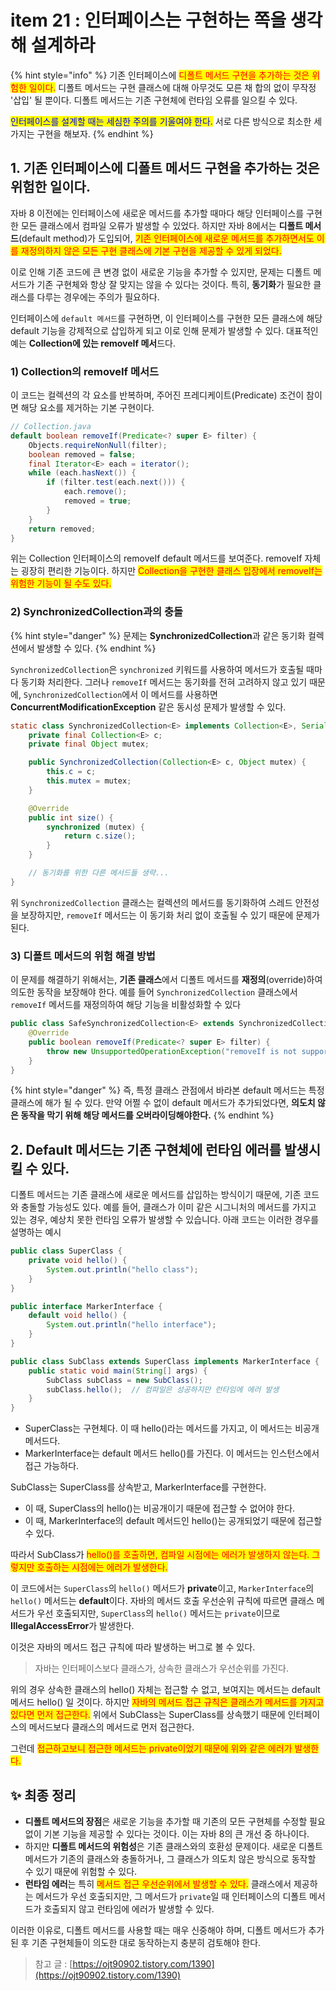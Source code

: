 # item 21 : 인터페이스는 구현하는 쪽을 생각해 설계하라

{% hint style="info" %}
기존 인터페이스에 <mark style="color:red;">디폴트 메서드 구현을 추가하는 것은 위험한 일이다.</mark> 디폴트 메서드는 구현 클래스에 대해 아무것도 모른 채 합의 없이 무작정 '삽입' 될 뿐이다. 디폴트 메서드는 기존 구현체에 런타임 오류를 일으킬 수 있다.

<mark style="color:blue;">인터페이스를 설계할 때는 세심한 주의를 기울여야 한다.</mark> 서로 다른 방식으로 최소한 세 가지는 구현을 해보자.
{% endhint %}

## 1. 기존 인터페이스에 디폴트 메서드 구현을 추가하는 것은 위험한 일이다.

자바 8 이전에는 인터페이스에 새로운 메서드를 추가할 때마다 해당 인터페이스를 구현한 모든 클래스에서 컴파일 오류가 발생할 수 있었다. 하지만 자바 8에서는 **디폴트 메서드**(default method)가 도입되어, <mark style="color:red;">기존 인터페이스에 새로운 메서드를 추가하면서도 이를 재정의하지 않은 모든 구현 클래스에 기본 구현을 제공할 수 있게 되었다.</mark>

이로 인해 기존 코드에 큰 변경 없이 새로운 기능을 추가할 수 있지만, 문제는 디폴트 메서드가 기존 구현체와 항상 잘 맞지는 않을 수 있다는 것이다. 특히, **동기화**가 필요한 클래스를 다루는 경우에는 주의가 필요하다.

인터페이스에 `default 메서드`를 구현하면, 이 인터페이스를 구현한 모든 클래스에 해당 default 기능을 강제적으로 삽입하게 되고 이로 인해 문제가 발생할 수 있다. 대표적인 예는 **Collection에 있는 removeIf 메서**드다.

### 1) Collection의 removeIf 메서드

이 코드는 컬렉션의 각 요소를 반복하며, 주어진 프레디케이트(Predicate) 조건이 참이면 해당 요소를 제거하는 기본 구현이다.

```java
// Collection.java
default boolean removeIf(Predicate<? super E> filter) {
    Objects.requireNonNull(filter);
    boolean removed = false;
    final Iterator<E> each = iterator();
    while (each.hasNext()) {
        if (filter.test(each.next())) {
            each.remove();
            removed = true;
        }
    }
    return removed;
}
```

위는 Collection 인터페이스의 removeIf default 메서드를 보여준다. removeIf 자체는 굉장히 편리한 기능이다. 하지만 <mark style="color:red;">Collection을 구현한 클래스 입장에서 removeIf는 위험한 기능이 될 수도 있다.</mark>

### 2) **SynchronizedCollection과의 충돌**

{% hint style="danger" %}
문제는 **SynchronizedCollection**과 같은 동기화 컬렉션에서 발생할 수 있다.&#x20;
{% endhint %}

`SynchronizedCollection`은 `synchronized` 키워드를 사용하여 메서드가 호출될 때마다 동기화 처리한다. 그러나 `removeIf` 메서드는 동기화를 전혀 고려하지 않고 있기 때문에, `SynchronizedCollection`에서 이 메서드를 사용하면 **ConcurrentModificationException** 같은 동시성 문제가 발생할 수 있다.

```java
static class SynchronizedCollection<E> implements Collection<E>, Serializable {
    private final Collection<E> c;
    private final Object mutex;

    public SynchronizedCollection(Collection<E> c, Object mutex) {
        this.c = c;
        this.mutex = mutex;
    }

    @Override
    public int size() {
        synchronized (mutex) {
            return c.size();
        }
    }

    // 동기화를 위한 다른 메서드들 생략...
}
```

위 `SynchronizedCollection` 클래스는 컬렉션의 메서드를 동기화하여 스레드 안전성을 보장하지만, `removeIf` 메서드는 이 동기화 처리 없이 호출될 수 있기 때문에 문제가 된다.

### 3) **디폴트 메서드의 위험 해결 방법**

이 문제를 해결하기 위해서는, **기존 클래스**에서 디폴트 메서드를 **재정의**(override)하여 의도한 동작을 보장해야 한다. 예를 들어 `SynchronizedCollection` 클래스에서 `removeIf` 메서드를 재정의하여 해당 기능을 비활성화할 수 있다

```java
public class SafeSynchronizedCollection<E> extends SynchronizedCollection<E> {
    @Override
    public boolean removeIf(Predicate<? super E> filter) {
        throw new UnsupportedOperationException("removeIf is not supported");
    }
}
```

{% hint style="danger" %}
즉, 특정 클래스 관점에서 바라본 default 메서드는 특정 클래스에 해가 될 수 있다. 만약 어쩔 수 없이 default 메서드가 추가되었다면, **의도치 않은 동작을 막기 위해 해당 메서드를 오버라이딩해야한다.**
{% endhint %}

## 2. Default 메서드는 기존 구현체에 런타임 에러를 발생시킬 수 있다.

디폴트 메서드는 기존 클래스에 새로운 메서드를 삽입하는 방식이기 때문에, 기존 코드와 충돌할 가능성도 있다. 예를 들어, 클래스가 이미 같은 시그니처의 메서드를 가지고 있는 경우, 예상치 못한 런타임 오류가 발생할 수 있습니다. 아래 코드는 이러한 경우를 설명하는 예시

```java
public class SuperClass {
    private void hello() {
        System.out.println("hello class");
    }
}

public interface MarkerInterface {
    default void hello() {
        System.out.println("hello interface");
    }
}

public class SubClass extends SuperClass implements MarkerInterface {
    public static void main(String[] args) {
        SubClass subClass = new SubClass();
        subClass.hello();  // 컴파일은 성공하지만 런타임에 에러 발생
    }
}
```

* SuperClass는 구현체다. 이 때 hello()라는 메서드를 가지고, 이 메서드는 비공개 메서드다.
* MarkerInterface는 default 메서드 hello()를 가진다. 이 메서드는 인스턴스에서 접근 가능하다.

SubClass는 SuperClass를 상속받고, MarkerInterface를 구현한다.&#x20;

* 이 때, SuperClass의 hello()는 비공개이기 때문에 접근할 수 없어야 한다.&#x20;
* 이 때, MarkerInterface의 default 메서드인 hello()는 공개되었기 때문에 접근할 수 있다.&#x20;

따라서 SubClass가 <mark style="color:red;">hello()를 호출하면, 컴파일 시점에는 에러가 발생하지 않는다. 그렇지만 호출하는 시점에는 에러가 발생한다.</mark>&#x20;



이 코드에서는 `SuperClass`의 `hello()` 메서드가 **private**이고, `MarkerInterface`의 `hello()` 메서드는 **default**이다. 자바의 메서드 호출 우선순위 규칙에 따르면 클래스 메서드가 우선 호출되지만, `SuperClass`의 `hello()` 메서드는 `private`이므로 **IllegalAccessError**가 발생한다.



이것은 자바의 메서드 접근 규칙에 따라 발생하는 버그로 볼 수 있다.

> 자바는 인터페이스보다 클래스가, 상속한 클래스가 우선순위를 가진다.&#x20;

위의 경우 상속한 클래스의 hello() 자체는 접근할 수 없고, 보여지는 메서드는 default 메서드 hello() 일 것이다. 하지만 <mark style="color:red;">자바의 메서드 접근 규칙은 클래스가 메서드를 가지고 있다면 먼저 접근한다.</mark> 위에서 SubClass는 SuperClass를 상속했기 때문에 인터페이스의 메서드보다 클래스의 메서드로 먼저 접근한다.&#x20;

그런데 <mark style="color:red;">접근하고보니 접근한 메서드는 private이었기 때문에 위와 같은 에러가 발생한다.</mark>&#x20;



## **✨** 최종 정리

* **디폴트 메서드의 장점**은 새로운 기능을 추가할 때 기존의 모든 구현체를 수정할 필요 없이 기본 기능을 제공할 수 있다는 것이다. 이는 자바 8의 큰 개선 중 하나이다.
* 하지만 **디폴트 메서드의 위험성**은 기존 클래스와의 호환성 문제이다. 새로운 디폴트 메서드가 기존의 클래스와 충돌하거나, 그 클래스가 의도치 않은 방식으로 동작할 수 있기 때문에 위험할 수 있다.
* **런타임 에러**는 특히 <mark style="color:red;">메서드 접근 우선순위에서 발생할 수 있다.</mark> 클래스에서 제공하는 메서드가 우선 호출되지만, 그 메서드가 `private`일 때 인터페이스의 디폴트 메서드가 호출되지 않고 런타임에 에러가 발생할 수 있다.

이러한 이유로, 디폴트 메서드를 사용할 때는 매우 신중해야 하며, 디폴트 메서드가 추가된 후 기존 구현체들이 의도한 대로 동작하는지 충분히 검토해야 한다.



> 참고 글 : [https://ojt90902.tistory.com/1390](https://ojt90902.tistory.com/1390)
